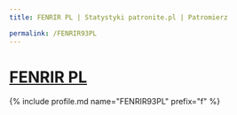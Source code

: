 ```yaml
---
title: FENRIR PL | Statystyki patronite.pl | Patromierz

permalink: /FENRIR93PL
---
```


# [FENRIR PL](https://patronite.pl/FENRIR93PL)

{% include profile.md name="FENRIR93PL" prefix="f" %}
